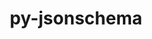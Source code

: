 ---
title: "py-jsonschema"
layout: cache
categories: [package, develop]
meta: {"compilers": ["none"], "num_specs": 151, "num_specs_by_stack": {"data-vis-sdk": 12, "e4s": 64, "e4s-neoverse-v2": 38, "e4s-oneapi": 10, "hep": 7, "radiuss": 20, "root": 151}, "oss": ["ubuntu18.04", "ubuntu20.04", "ubuntu22.04"], "platforms": ["linux"], "stacks": ["data-vis-sdk", "e4s", "e4s-neoverse-v2", "e4s-oneapi", "hep", "radiuss", "root"], "targets": ["neoverse_v2", "x86_64_v3"], "versions": ["2.6.0", "4.17.3", "4.22.0"]}
spec_details: [{"compiler": "none", "hash": "26egcddkeiestnpyldgi4vtmxbosdgqh", "os": "ubuntu22.04", "platform": "linux", "size": "-", "stacks": ["e4s-neoverse-v2", "root"], "target": "neoverse_v2", "variants": ["build_system=python_pip"], "versions": ["2.6.0"]}, {"compiler": "none", "hash": "27nogq36sdxxku7opabrf4bxn4tkho4q", "os": "ubuntu22.04", "platform": "linux", "size": "-", "stacks": ["e4s-neoverse-v2", "root"], "target": "neoverse_v2", "variants": ["build_system=python_pip", "+format-nongpl"], "versions": ["4.22.0"]}, {"compiler": "none", "hash": "2kpo7pup6lvnpxuma4kvxk7ocrg7ovg7", "os": "ubuntu22.04", "platform": "linux", "size": "-", "stacks": ["e4s-neoverse-v2", "root"], "target": "neoverse_v2", "variants": ["build_system=python_pip", "~format-nongpl"], "versions": ["4.22.0"]}, {"compiler": "none", "hash": "2phgrua46e6ukr4opqmgzrfsptrd4blx", "os": "ubuntu22.04", "platform": "linux", "size": "-", "stacks": ["e4s", "root"], "target": "x86_64_v3", "variants": ["build_system=python_pip", "~format-nongpl"], "versions": ["4.22.0"]}, {"compiler": "none", "hash": "3g5ltm644beugr55hrnooozjqzzek6vo", "os": "ubuntu22.04", "platform": "linux", "size": "-", "stacks": ["e4s-neoverse-v2", "root"], "target": "neoverse_v2", "variants": ["build_system=python_pip"], "versions": ["2.6.0"]}, {"compiler": "none", "hash": "3tx27yn65qpal272nhwuhbkfugqvhie6", "os": "ubuntu22.04", "platform": "linux", "size": "-", "stacks": ["e4s", "root"], "target": "x86_64_v3", "variants": ["build_system=python_pip", "~format-nongpl"], "versions": ["4.22.0"]}, {"compiler": "none", "hash": "3w4pl2n6fzyvy4cmvlbiduvsdalckbq2", "os": "ubuntu18.04", "platform": "linux", "size": "-", "stacks": ["radiuss", "root"], "target": "x86_64_v3", "variants": ["build_system=python_pip", "~format-nongpl"], "versions": ["4.22.0"]}, {"compiler": "none", "hash": "3y2owstg2ztrbfpslgokwhqxi5qjzft4", "os": "ubuntu22.04", "platform": "linux", "size": "-", "stacks": ["e4s-neoverse-v2", "root"], "target": "neoverse_v2", "variants": ["build_system=python_pip", "~format-nongpl"], "versions": ["4.22.0"]}, {"compiler": "none", "hash": "4abiwba7vwadridg5dheknbldfy2p55v", "os": "ubuntu18.04", "platform": "linux", "size": "-", "stacks": ["radiuss", "root"], "target": "x86_64_v3", "variants": ["build_system=python_pip", "~format-nongpl"], "versions": ["4.22.0"]}, {"compiler": "none", "hash": "4ahrfk7htalp4ncwd5epw3uu2kt2u52p", "os": "ubuntu22.04", "platform": "linux", "size": "-", "stacks": ["e4s", "root"], "target": "x86_64_v3", "variants": ["build_system=python_pip", "+format-nongpl"], "versions": ["4.22.0"]}, {"compiler": "none", "hash": "4toadyl7mvph7jbpv7pq3oxz2h6v5y5u", "os": "ubuntu22.04", "platform": "linux", "size": "-", "stacks": ["e4s", "root"], "target": "x86_64_v3", "variants": ["build_system=python_pip", "~format-nongpl"], "versions": ["4.22.0"]}, {"compiler": "none", "hash": "57bqzbrdnbdvu5rux5fl2td3adgv5wvj", "os": "ubuntu22.04", "platform": "linux", "size": "-", "stacks": ["e4s-neoverse-v2", "root"], "target": "neoverse_v2", "variants": ["build_system=python_pip"], "versions": ["2.6.0"]}, {"compiler": "none", "hash": "5lxkg5uwc43qi3prh45o76tvn2mf36eh", "os": "ubuntu22.04", "platform": "linux", "size": "-", "stacks": ["e4s-neoverse-v2", "root"], "target": "neoverse_v2", "variants": ["build_system=python_pip", "+format-nongpl"], "versions": ["4.22.0"]}, {"compiler": "none", "hash": "5oron6vlmmn55mt6cpbbyinw7pnchzbt", "os": "ubuntu18.04", "platform": "linux", "size": "-", "stacks": ["radiuss", "root"], "target": "x86_64_v3", "variants": ["build_system=python_pip", "~format-nongpl"], "versions": ["4.22.0"]}, {"compiler": "none", "hash": "5qj7qe4umoh7erzut4c5duhpewqiso35", "os": "ubuntu22.04", "platform": "linux", "size": "-", "stacks": ["e4s-neoverse-v2", "root"], "target": "neoverse_v2", "variants": ["build_system=python_pip", "+format-nongpl"], "versions": ["4.22.0"]}, {"compiler": "none", "hash": "5zfg23lzddnydmuz36akpaynz6yrjic2", "os": "ubuntu22.04", "platform": "linux", "size": "-", "stacks": ["e4s", "root"], "target": "x86_64_v3", "variants": ["build_system=python_pip", "~format-nongpl"], "versions": ["4.22.0"]}, {"compiler": "none", "hash": "5zyykpcrpyls54o4e3b32sasi357e44e", "os": "ubuntu22.04", "platform": "linux", "size": "-", "stacks": ["e4s-neoverse-v2", "root"], "target": "neoverse_v2", "variants": ["build_system=python_pip", "+format-nongpl"], "versions": ["4.22.0"]}, {"compiler": "none", "hash": "6366qkf633rz4zoyexmdylnpck36kdxh", "os": "ubuntu22.04", "platform": "linux", "size": "-", "stacks": ["e4s", "root"], "target": "x86_64_v3", "variants": ["build_system=python_pip"], "versions": ["2.6.0"]}, {"compiler": "none", "hash": "65zlw7x3ap2mh6hyuv7nhsw66fnvvqmg", "os": "ubuntu22.04", "platform": "linux", "size": "-", "stacks": ["e4s-neoverse-v2", "root"], "target": "neoverse_v2", "variants": ["build_system=python_pip"], "versions": ["2.6.0"]}, {"compiler": "none", "hash": "6cw7jreybn2ri7gytldjj5uncpi5hbue", "os": "ubuntu18.04", "platform": "linux", "size": "-", "stacks": ["radiuss", "root"], "target": "x86_64_v3", "variants": ["build_system=python_pip", "~format-nongpl"], "versions": ["4.22.0"]}, {"compiler": "none", "hash": "6ty42vthtmh6w25lu5cmc4twasotyu2i", "os": "ubuntu22.04", "platform": "linux", "size": "-", "stacks": ["e4s-neoverse-v2", "root"], "target": "neoverse_v2", "variants": ["build_system=python_pip", "~format-nongpl"], "versions": ["4.22.0"]}, {"compiler": "none", "hash": "6vwi2r4e3rbugepzjxjplpp34sgousc4", "os": "ubuntu22.04", "platform": "linux", "size": "-", "stacks": ["e4s-oneapi", "root"], "target": "x86_64_v3", "variants": ["build_system=python_pip"], "versions": ["2.6.0"]}, {"compiler": "none", "hash": "7jkizw4uwhcqkcvwpd4dnrgeg54zety3", "os": "ubuntu22.04", "platform": "linux", "size": "-", "stacks": ["e4s", "root"], "target": "x86_64_v3", "variants": ["build_system=python_pip", "~format-nongpl"], "versions": ["4.22.0"]}, {"compiler": "none", "hash": "7m3zruaocukz5u4nlzs5irdtgebeomc7", "os": "ubuntu22.04", "platform": "linux", "size": "-", "stacks": ["e4s-oneapi", "root"], "target": "x86_64_v3", "variants": ["build_system=python_pip"], "versions": ["2.6.0"]}, {"compiler": "none", "hash": "7npc5sxjueo5y5ddqxtk7m2wnqnf4pg7", "os": "ubuntu20.04", "platform": "linux", "size": "-", "stacks": ["data-vis-sdk", "root"], "target": "x86_64_v3", "variants": ["build_system=python_pip", "+format-nongpl"], "versions": ["4.22.0"]}, {"compiler": "none", "hash": "7punldhc2gnloid7yaqc2xi47daanfv4", "os": "ubuntu22.04", "platform": "linux", "size": "-", "stacks": ["e4s-oneapi", "root"], "target": "x86_64_v3", "variants": ["build_system=python_pip"], "versions": ["2.6.0"]}, {"compiler": "none", "hash": "7q7ifnvekvo65tolbezwr6dyvd6tqwyo", "os": "ubuntu18.04", "platform": "linux", "size": "-", "stacks": ["radiuss", "root"], "target": "x86_64_v3", "variants": ["build_system=python_pip", "~format-nongpl"], "versions": ["4.22.0"]}, {"compiler": "none", "hash": "7yjq4ic55xqn2fsu7ooebanpkgzgiss2", "os": "ubuntu22.04", "platform": "linux", "size": "-", "stacks": ["e4s", "root"], "target": "x86_64_v3", "variants": ["build_system=python_pip", "+format-nongpl"], "versions": ["4.22.0"]}, {"compiler": "none", "hash": "7z6ppeqqtav2lcyoxotowvuqvow56ffj", "os": "ubuntu22.04", "platform": "linux", "size": "-", "stacks": ["e4s-neoverse-v2", "root"], "target": "neoverse_v2", "variants": ["build_system=python_pip", "+format-nongpl"], "versions": ["4.22.0"]}, {"compiler": "none", "hash": "a4ugytssifi2dleb37so5krva7p3ahb6", "os": "ubuntu20.04", "platform": "linux", "size": "-", "stacks": ["data-vis-sdk", "root"], "target": "x86_64_v3", "variants": ["build_system=python_pip", "+format-nongpl"], "versions": ["4.22.0"]}, {"compiler": "none", "hash": "am2wpr3iu4a4rz6jo6j2csysqdxcbte3", "os": "ubuntu22.04", "platform": "linux", "size": "-", "stacks": ["e4s-oneapi", "root"], "target": "x86_64_v3", "variants": ["build_system=python_pip"], "versions": ["2.6.0"]}, {"compiler": "none", "hash": "amr3a3z6r2gdb54o76rgyicp7svibc2p", "os": "ubuntu22.04", "platform": "linux", "size": "-", "stacks": ["e4s", "root"], "target": "x86_64_v3", "variants": ["build_system=python_pip", "~format-nongpl"], "versions": ["4.22.0"]}, {"compiler": "none", "hash": "amsqygeuu3jjdmeehmc4hxkz4dja5iao", "os": "ubuntu22.04", "platform": "linux", "size": "-", "stacks": ["e4s", "root"], "target": "x86_64_v3", "variants": ["build_system=python_pip", "~format-nongpl"], "versions": ["4.22.0"]}, {"compiler": "none", "hash": "aq3lcobhubsq6qwvvay3wdjluhkb2yn5", "os": "ubuntu22.04", "platform": "linux", "size": "-", "stacks": ["e4s", "root"], "target": "x86_64_v3", "variants": ["build_system=python_pip", "~format-nongpl"], "versions": ["4.22.0"]}, {"compiler": "none", "hash": "aqvhbg7nvp7nnqcjg6jsekroa5ne4q5f", "os": "ubuntu22.04", "platform": "linux", "size": "-", "stacks": ["e4s", "root"], "target": "x86_64_v3", "variants": ["build_system=python_pip"], "versions": ["2.6.0"]}, {"compiler": "none", "hash": "axrbpypqtb7tx2rxfcmzurhqtaw52hno", "os": "ubuntu22.04", "platform": "linux", "size": "-", "stacks": ["hep", "root"], "target": "x86_64_v3", "variants": ["build_system=python_pip", "~format-nongpl"], "versions": ["4.17.3"]}, {"compiler": "none", "hash": "ay62gvkq5vod3wqwwfl56i7nhtqfizvv", "os": "ubuntu22.04", "platform": "linux", "size": "-", "stacks": ["hep", "root"], "target": "x86_64_v3", "variants": ["build_system=python_pip", "~format-nongpl"], "versions": ["4.17.3"]}, {"compiler": "none", "hash": "b4q6zy44ykq3rkxms6yinbr6no5cz6ww", "os": "ubuntu22.04", "platform": "linux", "size": "-", "stacks": ["e4s-oneapi", "root"], "target": "x86_64_v3", "variants": ["build_system=python_pip"], "versions": ["2.6.0"]}, {"compiler": "none", "hash": "b5zu4haylvux5i5trnizww5rrcb5gjpi", "os": "ubuntu22.04", "platform": "linux", "size": "-", "stacks": ["e4s-neoverse-v2", "root"], "target": "neoverse_v2", "variants": ["build_system=python_pip", "+format-nongpl"], "versions": ["4.22.0"]}, {"compiler": "none", "hash": "b72cbfrlbjq4xcdnubyhphnol7ma2pq7", "os": "ubuntu22.04", "platform": "linux", "size": "-", "stacks": ["e4s", "root"], "target": "x86_64_v3", "variants": ["build_system=python_pip", "~format-nongpl"], "versions": ["4.22.0"]}, {"compiler": "none", "hash": "bc6yaloeoahinues3iebjgrxzibxxxx2", "os": "ubuntu20.04", "platform": "linux", "size": "-", "stacks": ["data-vis-sdk", "root"], "target": "x86_64_v3", "variants": ["build_system=python_pip", "+format-nongpl"], "versions": ["4.22.0"]}, {"compiler": "none", "hash": "bo3wym3uszbiynp2mx5f57q4xkzi2fm6", "os": "ubuntu22.04", "platform": "linux", "size": "-", "stacks": ["e4s", "root"], "target": "x86_64_v3", "variants": ["build_system=python_pip", "+format-nongpl"], "versions": ["4.22.0"]}, {"compiler": "none", "hash": "bxy4rebbgmoqidwdajyh2cy3czvufcli", "os": "ubuntu22.04", "platform": "linux", "size": "-", "stacks": ["e4s-neoverse-v2", "root"], "target": "neoverse_v2", "variants": ["build_system=python_pip"], "versions": ["2.6.0"]}, {"compiler": "none", "hash": "c2vxjcvxds6sc4nehpavcicufriwpfvf", "os": "ubuntu22.04", "platform": "linux", "size": "-", "stacks": ["e4s", "root"], "target": "x86_64_v3", "variants": ["build_system=python_pip"], "versions": ["2.6.0"]}, {"compiler": "none", "hash": "cbwulzduz4ayhfd7ql4mat4pg62h7lce", "os": "ubuntu22.04", "platform": "linux", "size": "-", "stacks": ["e4s", "root"], "target": "x86_64_v3", "variants": ["build_system=python_pip", "+format-nongpl"], "versions": ["4.22.0"]}, {"compiler": "none", "hash": "com4m3dmdz6v7ghmzpm5tmoeonqrs3k6", "os": "ubuntu22.04", "platform": "linux", "size": "-", "stacks": ["e4s-neoverse-v2", "root"], "target": "neoverse_v2", "variants": ["build_system=python_pip", "+format-nongpl"], "versions": ["4.22.0"]}, {"compiler": "none", "hash": "cqoqyvwapmtpwxre7bec4dbsakt4hjm2", "os": "ubuntu22.04", "platform": "linux", "size": "-", "stacks": ["e4s", "root"], "target": "x86_64_v3", "variants": ["build_system=python_pip", "~format-nongpl"], "versions": ["4.22.0"]}, {"compiler": "none", "hash": "cydz3jrlgyj22ggaehwitcpqlaxpr4sv", "os": "ubuntu22.04", "platform": "linux", "size": "-", "stacks": ["e4s", "root"], "target": "x86_64_v3", "variants": ["build_system=python_pip", "~format-nongpl"], "versions": ["4.22.0"]}, {"compiler": "none", "hash": "davryjo2btnegkydviy4zjf4yygh4ez5", "os": "ubuntu18.04", "platform": "linux", "size": "-", "stacks": ["radiuss", "root"], "target": "x86_64_v3", "variants": ["build_system=python_pip", "~format-nongpl"], "versions": ["4.22.0"]}, {"compiler": "none", "hash": "dhdoew7a4jg2hmdy5n5sjwiorxt6mewk", "os": "ubuntu22.04", "platform": "linux", "size": "-", "stacks": ["e4s", "root"], "target": "x86_64_v3", "variants": ["build_system=python_pip", "~format-nongpl"], "versions": ["4.22.0"]}, {"compiler": "none", "hash": "e4lmavpxz66shbgxgh2yyogk4dbgtqf6", "os": "ubuntu22.04", "platform": "linux", "size": "-", "stacks": ["e4s-neoverse-v2", "root"], "target": "neoverse_v2", "variants": ["build_system=python_pip"], "versions": ["2.6.0"]}, {"compiler": "none", "hash": "e5yhlayq4w5t4u2iwrfld7arz7d4ivt6", "os": "ubuntu20.04", "platform": "linux", "size": "-", "stacks": ["data-vis-sdk", "root"], "target": "x86_64_v3", "variants": ["build_system=python_pip", "+format-nongpl"], "versions": ["4.22.0"]}, {"compiler": "none", "hash": "eitikgcike7sa3of5bs7crhkjd5stot7", "os": "ubuntu22.04", "platform": "linux", "size": "-", "stacks": ["e4s", "root"], "target": "x86_64_v3", "variants": ["build_system=python_pip", "~format-nongpl"], "versions": ["4.22.0"]}, {"compiler": "none", "hash": "ennf3gggpm65emz4i6wjnix7fsox4wbp", "os": "ubuntu20.04", "platform": "linux", "size": "-", "stacks": ["data-vis-sdk", "root"], "target": "x86_64_v3", "variants": ["build_system=python_pip", "+format-nongpl"], "versions": ["4.22.0"]}, {"compiler": "none", "hash": "esf7it6j3pep322vyazp5x6y2o6pvoka", "os": "ubuntu22.04", "platform": "linux", "size": "-", "stacks": ["hep", "root"], "target": "x86_64_v3", "variants": ["build_system=python_pip", "~format-nongpl"], "versions": ["4.17.3"]}, {"compiler": "none", "hash": "etrn3nlq5yvy4xvkeq3j62iqea2vo4dw", "os": "ubuntu22.04", "platform": "linux", "size": "-", "stacks": ["e4s", "root"], "target": "x86_64_v3", "variants": ["build_system=python_pip", "+format-nongpl"], "versions": ["4.22.0"]}, {"compiler": "none", "hash": "f5imhcvowyhe3ivjv3uapn75yfxd6ybb", "os": "ubuntu18.04", "platform": "linux", "size": "-", "stacks": ["radiuss", "root"], "target": "x86_64_v3", "variants": ["build_system=python_pip", "~format-nongpl"], "versions": ["4.22.0"]}, {"compiler": "none", "hash": "ficavmjuxwumovtn6hxwrt6miwwm4shq", "os": "ubuntu22.04", "platform": "linux", "size": "-", "stacks": ["e4s-neoverse-v2", "root"], "target": "neoverse_v2", "variants": ["build_system=python_pip", "+format-nongpl"], "versions": ["4.22.0"]}, {"compiler": "none", "hash": "finwoetvtps3fkmxt6n2sqfdrqvzl5lw", "os": "ubuntu22.04", "platform": "linux", "size": "-", "stacks": ["e4s", "root"], "target": "x86_64_v3", "variants": ["build_system=python_pip", "+format-nongpl"], "versions": ["4.22.0"]}, {"compiler": "none", "hash": "fyfhc7bogdn67c2afgfqlsffxwluajsj", "os": "ubuntu22.04", "platform": "linux", "size": "-", "stacks": ["e4s-neoverse-v2", "root"], "target": "neoverse_v2", "variants": ["build_system=python_pip", "+format-nongpl"], "versions": ["4.22.0"]}, {"compiler": "none", "hash": "gaeruvf2cb3vxeghpjlbubaob3ss56t6", "os": "ubuntu22.04", "platform": "linux", "size": "-", "stacks": ["e4s", "root"], "target": "x86_64_v3", "variants": ["build_system=python_pip", "~format-nongpl"], "versions": ["4.22.0"]}, {"compiler": "none", "hash": "gflw4glb43og2krrc2c4tmuwnebor23l", "os": "ubuntu22.04", "platform": "linux", "size": "-", "stacks": ["e4s-oneapi", "root"], "target": "x86_64_v3", "variants": ["build_system=python_pip"], "versions": ["2.6.0"]}, {"compiler": "none", "hash": "gk43sktyklmrj3sncycaxjp6zhd2tcw6", "os": "ubuntu22.04", "platform": "linux", "size": "-", "stacks": ["e4s-neoverse-v2", "root"], "target": "neoverse_v2", "variants": ["build_system=python_pip", "~format-nongpl"], "versions": ["4.22.0"]}, {"compiler": "none", "hash": "gno46sxy7x2awpu2lxfflwchb5aec647", "os": "ubuntu18.04", "platform": "linux", "size": "-", "stacks": ["radiuss", "root"], "target": "x86_64_v3", "variants": ["build_system=python_pip", "~format-nongpl"], "versions": ["4.22.0"]}, {"compiler": "none", "hash": "gp6opm4ngzxohyvhcgbghve6n6zth362", "os": "ubuntu22.04", "platform": "linux", "size": "-", "stacks": ["e4s", "root"], "target": "x86_64_v3", "variants": ["build_system=python_pip", "+format-nongpl"], "versions": ["4.22.0"]}, {"compiler": "none", "hash": "gqalq7oi3rblfz2wubpg5tjysy4coiuk", "os": "ubuntu18.04", "platform": "linux", "size": "-", "stacks": ["radiuss", "root"], "target": "x86_64_v3", "variants": ["build_system=python_pip", "~format-nongpl"], "versions": ["4.22.0"]}, {"compiler": "none", "hash": "grabbvjnyccnaakeguyjey55a45yebvi", "os": "ubuntu22.04", "platform": "linux", "size": "-", "stacks": ["hep", "root"], "target": "x86_64_v3", "variants": ["build_system=python_pip", "~format-nongpl"], "versions": ["4.17.3"]}, {"compiler": "none", "hash": "h5wxvf4cmnj5ivjnifzrqoevhzz7jj4g", "os": "ubuntu22.04", "platform": "linux", "size": "-", "stacks": ["e4s-neoverse-v2", "root"], "target": "neoverse_v2", "variants": ["build_system=python_pip", "+format-nongpl"], "versions": ["4.22.0"]}, {"compiler": "none", "hash": "hbuw6da7rlxq4waztobggdkzxbguzdcz", "os": "ubuntu18.04", "platform": "linux", "size": "-", "stacks": ["radiuss", "root"], "target": "x86_64_v3", "variants": ["build_system=python_pip", "~format-nongpl"], "versions": ["4.22.0"]}, {"compiler": "none", "hash": "huwu55ucyyqaiphfa6ywbgr66utzofny", "os": "ubuntu22.04", "platform": "linux", "size": "-", "stacks": ["e4s-neoverse-v2", "root"], "target": "neoverse_v2", "variants": ["build_system=python_pip", "+format-nongpl"], "versions": ["4.22.0"]}, {"compiler": "none", "hash": "i3kvayfbmjv62klu2gotptujwqkm5me6", "os": "ubuntu22.04", "platform": "linux", "size": "-", "stacks": ["e4s-neoverse-v2", "root"], "target": "neoverse_v2", "variants": ["build_system=python_pip"], "versions": ["2.6.0"]}, {"compiler": "none", "hash": "i3wh5o7bzadtioa7qk7pvqv2qu2gc4n6", "os": "ubuntu22.04", "platform": "linux", "size": "-", "stacks": ["e4s", "root"], "target": "x86_64_v3", "variants": ["build_system=python_pip", "~format-nongpl"], "versions": ["4.22.0"]}, {"compiler": "none", "hash": "iccfj6sq4p3ycpkspxfevb466hp2wejd", "os": "ubuntu22.04", "platform": "linux", "size": "-", "stacks": ["e4s-neoverse-v2", "root"], "target": "neoverse_v2", "variants": ["build_system=python_pip", "~format-nongpl"], "versions": ["4.22.0"]}, {"compiler": "none", "hash": "ja73j3qunrtxrrku4ajyi7ujzeo4wrya", "os": "ubuntu22.04", "platform": "linux", "size": "-", "stacks": ["e4s", "root"], "target": "x86_64_v3", "variants": ["build_system=python_pip", "+format-nongpl"], "versions": ["4.22.0"]}, {"compiler": "none", "hash": "jei6y5ytaajc25ts7fanbnyqpdjpldul", "os": "ubuntu22.04", "platform": "linux", "size": "-", "stacks": ["e4s", "root"], "target": "x86_64_v3", "variants": ["build_system=python_pip", "+format-nongpl"], "versions": ["4.22.0"]}, {"compiler": "none", "hash": "jhfpfjpvb4qegjmnbeceauc5nbhgcix3", "os": "ubuntu22.04", "platform": "linux", "size": "-", "stacks": ["e4s-neoverse-v2", "root"], "target": "neoverse_v2", "variants": ["build_system=python_pip", "~format-nongpl"], "versions": ["4.22.0"]}, {"compiler": "none", "hash": "jspjhbw7tfjvdramuawfvuuoh5jsecrq", "os": "ubuntu22.04", "platform": "linux", "size": "-", "stacks": ["e4s-neoverse-v2", "root"], "target": "neoverse_v2", "variants": ["build_system=python_pip", "+format-nongpl"], "versions": ["4.22.0"]}, {"compiler": "none", "hash": "jw7b46rul2ssf3voqd7iimseed7d4wrq", "os": "ubuntu22.04", "platform": "linux", "size": "-", "stacks": ["e4s-neoverse-v2", "root"], "target": "neoverse_v2", "variants": ["build_system=python_pip", "+format-nongpl"], "versions": ["4.22.0"]}, {"compiler": "none", "hash": "kabfaebp3gvrkyqulzvvvu6svmyd6fjj", "os": "ubuntu22.04", "platform": "linux", "size": "-", "stacks": ["hep", "root"], "target": "x86_64_v3", "variants": ["build_system=python_pip", "~format-nongpl"], "versions": ["4.17.3"]}, {"compiler": "none", "hash": "kqyeeeezkzt76s7bvuk3erdlmx2c2x2k", "os": "ubuntu22.04", "platform": "linux", "size": "-", "stacks": ["e4s", "root"], "target": "x86_64_v3", "variants": ["build_system=python_pip"], "versions": ["2.6.0"]}, {"compiler": "none", "hash": "l6grohwprsszgboo6cwsry47a67nn6za", "os": "ubuntu22.04", "platform": "linux", "size": "-", "stacks": ["e4s-neoverse-v2", "root"], "target": "neoverse_v2", "variants": ["build_system=python_pip", "+format-nongpl"], "versions": ["4.22.0"]}, {"compiler": "none", "hash": "lbbgiq2jghwka6mdz27yz3qhk4wuf3rz", "os": "ubuntu22.04", "platform": "linux", "size": "-", "stacks": ["e4s", "root"], "target": "x86_64_v3", "variants": ["build_system=python_pip", "~format-nongpl"], "versions": ["4.22.0"]}, {"compiler": "none", "hash": "ld4vtunwrod46nahnhe7vxogmrxahzwf", "os": "ubuntu22.04", "platform": "linux", "size": "-", "stacks": ["e4s", "root"], "target": "x86_64_v3", "variants": ["build_system=python_pip", "+format-nongpl"], "versions": ["4.22.0"]}, {"compiler": "none", "hash": "lpeoy33jyamytypqpwxzjtdkwv24wvh2", "os": "ubuntu20.04", "platform": "linux", "size": "-", "stacks": ["data-vis-sdk", "root"], "target": "x86_64_v3", "variants": ["build_system=python_pip", "+format-nongpl"], "versions": ["4.22.0"]}, {"compiler": "none", "hash": "lqk7wdfdoxw5j4wjqyqsaqylbnoc4i2a", "os": "ubuntu22.04", "platform": "linux", "size": "-", "stacks": ["e4s", "root"], "target": "x86_64_v3", "variants": ["build_system=python_pip", "~format-nongpl"], "versions": ["4.22.0"]}, {"compiler": "none", "hash": "lwlksora2dtm4o26tj7tkxkwqiiahydl", "os": "ubuntu22.04", "platform": "linux", "size": "-", "stacks": ["e4s-neoverse-v2", "root"], "target": "neoverse_v2", "variants": ["build_system=python_pip", "~format-nongpl"], "versions": ["4.22.0"]}, {"compiler": "none", "hash": "lyibv2in7d764n7sx5y5mky5ardkj7ik", "os": "ubuntu22.04", "platform": "linux", "size": "-", "stacks": ["e4s", "root"], "target": "x86_64_v3", "variants": ["build_system=python_pip"], "versions": ["2.6.0"]}, {"compiler": "none", "hash": "lyxu2pvbsubowoesz5hrervbsoxzygrq", "os": "ubuntu22.04", "platform": "linux", "size": "-", "stacks": ["e4s", "root"], "target": "x86_64_v3", "variants": ["build_system=python_pip", "~format-nongpl"], "versions": ["4.22.0"]}, {"compiler": "none", "hash": "m263wcakwp3e5smwrk7z6keq26ufj3x2", "os": "ubuntu22.04", "platform": "linux", "size": "-", "stacks": ["e4s-neoverse-v2", "root"], "target": "neoverse_v2", "variants": ["build_system=python_pip", "+format-nongpl"], "versions": ["4.22.0"]}, {"compiler": "none", "hash": "m2rovuyrw4jglk7og736vjznunllwqap", "os": "ubuntu22.04", "platform": "linux", "size": "-", "stacks": ["e4s", "root"], "target": "x86_64_v3", "variants": ["build_system=python_pip", "~format-nongpl"], "versions": ["4.22.0"]}, {"compiler": "none", "hash": "m6fdjjloqi6ju4bfr4to2dooiuujlbss", "os": "ubuntu22.04", "platform": "linux", "size": "-", "stacks": ["e4s-neoverse-v2", "root"], "target": "neoverse_v2", "variants": ["build_system=python_pip", "+format-nongpl"], "versions": ["4.22.0"]}, {"compiler": "none", "hash": "mmo33hbuwrmnsyha45fy6jgwirm2taw4", "os": "ubuntu18.04", "platform": "linux", "size": "-", "stacks": ["radiuss", "root"], "target": "x86_64_v3", "variants": ["build_system=python_pip", "~format-nongpl"], "versions": ["4.22.0"]}, {"compiler": "none", "hash": "mrqyx4fzbp3lq7wkomyrx6wohopafybb", "os": "ubuntu22.04", "platform": "linux", "size": "-", "stacks": ["e4s-neoverse-v2", "root"], "target": "neoverse_v2", "variants": ["build_system=python_pip", "+format-nongpl"], "versions": ["4.22.0"]}, {"compiler": "none", "hash": "ms4gz2mf5zvnlwtqujedcux562hjku4z", "os": "ubuntu20.04", "platform": "linux", "size": "-", "stacks": ["data-vis-sdk", "root"], "target": "x86_64_v3", "variants": ["build_system=python_pip", "+format-nongpl"], "versions": ["4.22.0"]}, {"compiler": "none", "hash": "mvsqmv4gri5pofwt27asib4e5u2jqacw", "os": "ubuntu22.04", "platform": "linux", "size": "-", "stacks": ["e4s", "root"], "target": "x86_64_v3", "variants": ["build_system=python_pip", "~format-nongpl"], "versions": ["4.22.0"]}, {"compiler": "none", "hash": "n6wtpg7vxstgj46eycuhkzn7jr6fpbkh", "os": "ubuntu22.04", "platform": "linux", "size": "-", "stacks": ["e4s", "root"], "target": "x86_64_v3", "variants": ["build_system=python_pip"], "versions": ["2.6.0"]}, {"compiler": "none", "hash": "ni25cbiqtqi5vw52wlmouf2w2na6xl6q", "os": "ubuntu22.04", "platform": "linux", "size": "-", "stacks": ["e4s", "root"], "target": "x86_64_v3", "variants": ["build_system=python_pip", "+format-nongpl"], "versions": ["4.22.0"]}, {"compiler": "none", "hash": "nopha5gnub47uxmqprhk53syyacrxe6w", "os": "ubuntu22.04", "platform": "linux", "size": "-", "stacks": ["e4s", "root"], "target": "x86_64_v3", "variants": ["build_system=python_pip", "~format-nongpl"], "versions": ["4.22.0"]}, {"compiler": "none", "hash": "nqwiuikvfknfmatywg2he7imznzqrhgf", "os": "ubuntu18.04", "platform": "linux", "size": "-", "stacks": ["radiuss", "root"], "target": "x86_64_v3", "variants": ["build_system=python_pip", "~format-nongpl"], "versions": ["4.22.0"]}, {"compiler": "none", "hash": "o3jq3hmo26ofevc5xa5qzvtfzf72uomn", "os": "ubuntu18.04", "platform": "linux", "size": "-", "stacks": ["radiuss", "root"], "target": "x86_64_v3", "variants": ["build_system=python_pip", "~format-nongpl"], "versions": ["4.22.0"]}, {"compiler": "none", "hash": "o4vhabc7qw5whkosdp4c7eodo4lrrs53", "os": "ubuntu22.04", "platform": "linux", "size": "-", "stacks": ["e4s", "root"], "target": "x86_64_v3", "variants": ["build_system=python_pip", "~format-nongpl"], "versions": ["4.22.0"]}, {"compiler": "none", "hash": "oj4tgq5w67anfvbhuuu2ddfeayotab6s", "os": "ubuntu22.04", "platform": "linux", "size": "-", "stacks": ["e4s-neoverse-v2", "root"], "target": "neoverse_v2", "variants": ["build_system=python_pip", "~format-nongpl"], "versions": ["4.22.0"]}, {"compiler": "none", "hash": "ozmsm2dmie557fvtytnlqnwepmdb3h46", "os": "ubuntu22.04", "platform": "linux", "size": "-", "stacks": ["e4s", "root"], "target": "x86_64_v3", "variants": ["build_system=python_pip", "~format-nongpl"], "versions": ["4.22.0"]}, {"compiler": "none", "hash": "p7aghlrjm7ycrx5fwvlhgnp2ddujyz4k", "os": "ubuntu22.04", "platform": "linux", "size": "-", "stacks": ["e4s-neoverse-v2", "root"], "target": "neoverse_v2", "variants": ["build_system=python_pip", "+format-nongpl"], "versions": ["4.22.0"]}, {"compiler": "none", "hash": "pb6okaadska6jawt4ncdnpqzhnbeu77p", "os": "ubuntu22.04", "platform": "linux", "size": "-", "stacks": ["e4s", "root"], "target": "x86_64_v3", "variants": ["build_system=python_pip", "~format-nongpl"], "versions": ["4.22.0"]}, {"compiler": "none", "hash": "pcznic52grnxbo4a2fonqwrh4xjapqhl", "os": "ubuntu20.04", "platform": "linux", "size": "-", "stacks": ["data-vis-sdk", "root"], "target": "x86_64_v3", "variants": ["build_system=python_pip", "+format-nongpl"], "versions": ["4.22.0"]}, {"compiler": "none", "hash": "pdoedrv2lxg6gkgilsorctoyk6fczniw", "os": "ubuntu22.04", "platform": "linux", "size": "-", "stacks": ["e4s", "root"], "target": "x86_64_v3", "variants": ["build_system=python_pip", "+format-nongpl"], "versions": ["4.22.0"]}, {"compiler": "none", "hash": "pdzzmn5gnjjcg4p6tu2s5vzs76i74msl", "os": "ubuntu20.04", "platform": "linux", "size": "-", "stacks": ["data-vis-sdk", "root"], "target": "x86_64_v3", "variants": ["build_system=python_pip", "+format-nongpl"], "versions": ["4.22.0"]}, {"compiler": "none", "hash": "prhvsdbfhxa5pzkbwoovs35wim57wpsn", "os": "ubuntu22.04", "platform": "linux", "size": "-", "stacks": ["e4s", "root"], "target": "x86_64_v3", "variants": ["build_system=python_pip", "~format-nongpl"], "versions": ["4.22.0"]}, {"compiler": "none", "hash": "pvfvnz2ba574r7gy7am4qlm2sg5lray5", "os": "ubuntu22.04", "platform": "linux", "size": "-", "stacks": ["e4s", "root"], "target": "x86_64_v3", "variants": ["build_system=python_pip", "~format-nongpl"], "versions": ["4.22.0"]}, {"compiler": "none", "hash": "q73nuyjunkkt7sihgtibioyegbnbc3mk", "os": "ubuntu22.04", "platform": "linux", "size": "-", "stacks": ["e4s", "root"], "target": "x86_64_v3", "variants": ["build_system=python_pip", "~format-nongpl"], "versions": ["4.22.0"]}, {"compiler": "none", "hash": "qmzi7b3is6zjuvwdjmbac5f6t3mehlcz", "os": "ubuntu22.04", "platform": "linux", "size": "-", "stacks": ["e4s", "root"], "target": "x86_64_v3", "variants": ["build_system=python_pip"], "versions": ["2.6.0"]}, {"compiler": "none", "hash": "qoqa54w3ce66thv7blniixk2yzns5puf", "os": "ubuntu22.04", "platform": "linux", "size": "-", "stacks": ["e4s", "root"], "target": "x86_64_v3", "variants": ["build_system=python_pip", "+format-nongpl"], "versions": ["4.22.0"]}, {"compiler": "none", "hash": "qwuq5mkviop3xvegogaml2ychrawt4e6", "os": "ubuntu22.04", "platform": "linux", "size": "-", "stacks": ["e4s-neoverse-v2", "root"], "target": "neoverse_v2", "variants": ["build_system=python_pip", "~format-nongpl"], "versions": ["4.22.0"]}, {"compiler": "none", "hash": "qyva6gbraxzhu3fpuhtywn3dppg33hd6", "os": "ubuntu22.04", "platform": "linux", "size": "-", "stacks": ["e4s-oneapi", "root"], "target": "x86_64_v3", "variants": ["build_system=python_pip"], "versions": ["2.6.0"]}, {"compiler": "none", "hash": "r6jgh7sqh22vn7lahhkas52w4qrxy6se", "os": "ubuntu22.04", "platform": "linux", "size": "-", "stacks": ["e4s", "root"], "target": "x86_64_v3", "variants": ["build_system=python_pip", "~format-nongpl"], "versions": ["4.22.0"]}, {"compiler": "none", "hash": "rggl5ni6l7kpw47nduu34qp2r4zzwxl3", "os": "ubuntu22.04", "platform": "linux", "size": "-", "stacks": ["e4s-oneapi", "root"], "target": "x86_64_v3", "variants": ["build_system=python_pip"], "versions": ["2.6.0"]}, {"compiler": "none", "hash": "rh477sftzbcy5ajxhhcxoba57kwm7xm2", "os": "ubuntu22.04", "platform": "linux", "size": "-", "stacks": ["e4s-neoverse-v2", "root"], "target": "neoverse_v2", "variants": ["build_system=python_pip", "+format-nongpl"], "versions": ["4.22.0"]}, {"compiler": "none", "hash": "riceeb2u4duzfjc4usxxs5o2elaw57zp", "os": "ubuntu18.04", "platform": "linux", "size": "-", "stacks": ["radiuss", "root"], "target": "x86_64_v3", "variants": ["build_system=python_pip", "~format-nongpl"], "versions": ["4.22.0"]}, {"compiler": "none", "hash": "rucawmaipa45doabdu5d66h3jow56sfp", "os": "ubuntu22.04", "platform": "linux", "size": "-", "stacks": ["e4s-neoverse-v2", "root"], "target": "neoverse_v2", "variants": ["build_system=python_pip"], "versions": ["2.6.0"]}, {"compiler": "none", "hash": "rvdbr5cidcrp7x4sfe4bptxqb6pov5zm", "os": "ubuntu22.04", "platform": "linux", "size": "-", "stacks": ["e4s", "root"], "target": "x86_64_v3", "variants": ["build_system=python_pip", "~format-nongpl"], "versions": ["4.22.0"]}, {"compiler": "none", "hash": "sciiqlprt46ms6boqscia2htpgn62f66", "os": "ubuntu22.04", "platform": "linux", "size": "-", "stacks": ["e4s", "root"], "target": "x86_64_v3", "variants": ["build_system=python_pip"], "versions": ["2.6.0"]}, {"compiler": "none", "hash": "sitip3ikdppqx2ugma6ydihlnst43eye", "os": "ubuntu22.04", "platform": "linux", "size": "-", "stacks": ["hep", "root"], "target": "x86_64_v3", "variants": ["build_system=python_pip", "~format-nongpl"], "versions": ["4.17.3"]}, {"compiler": "none", "hash": "subfshpc4ozajjiu6r7gkfpdzbtkllvn", "os": "ubuntu22.04", "platform": "linux", "size": "-", "stacks": ["e4s-oneapi", "root"], "target": "x86_64_v3", "variants": ["build_system=python_pip"], "versions": ["2.6.0"]}, {"compiler": "none", "hash": "svggpvx2dltvswcrnuodh3rte7as3nvl", "os": "ubuntu20.04", "platform": "linux", "size": "-", "stacks": ["data-vis-sdk", "root"], "target": "x86_64_v3", "variants": ["build_system=python_pip", "+format-nongpl"], "versions": ["4.22.0"]}, {"compiler": "none", "hash": "szexyx5atk6bzc7pfj4x6uvnlqpjuobt", "os": "ubuntu22.04", "platform": "linux", "size": "-", "stacks": ["e4s-oneapi", "root"], "target": "x86_64_v3", "variants": ["build_system=python_pip"], "versions": ["2.6.0"]}, {"compiler": "none", "hash": "tmmzgros6fhxfhnzmb7cvodhqtkexbrd", "os": "ubuntu18.04", "platform": "linux", "size": "-", "stacks": ["radiuss", "root"], "target": "x86_64_v3", "variants": ["build_system=python_pip", "~format-nongpl"], "versions": ["4.22.0"]}, {"compiler": "none", "hash": "tmt3nljgfah25gb4b3pyp47m5bu6f5gd", "os": "ubuntu22.04", "platform": "linux", "size": "-", "stacks": ["e4s", "root"], "target": "x86_64_v3", "variants": ["build_system=python_pip", "~format-nongpl"], "versions": ["4.22.0"]}, {"compiler": "none", "hash": "tr6yp5hu6l7cb5dtzzpdu6tkxvpxf3mt", "os": "ubuntu22.04", "platform": "linux", "size": "-", "stacks": ["e4s", "root"], "target": "x86_64_v3", "variants": ["build_system=python_pip", "+format-nongpl"], "versions": ["4.22.0"]}, {"compiler": "none", "hash": "u3u6z54kwsubakeezd4dqi4mz2qqavil", "os": "ubuntu22.04", "platform": "linux", "size": "-", "stacks": ["e4s", "root"], "target": "x86_64_v3", "variants": ["build_system=python_pip", "+format-nongpl"], "versions": ["4.22.0"]}, {"compiler": "none", "hash": "u4c6mwmdoaeope6dfn7cravwqrqnjxiu", "os": "ubuntu22.04", "platform": "linux", "size": "-", "stacks": ["e4s", "root"], "target": "x86_64_v3", "variants": ["build_system=python_pip", "+format-nongpl"], "versions": ["4.22.0"]}, {"compiler": "none", "hash": "uhvtn7pv4xqeizrwgciyustuba3lxfmg", "os": "ubuntu22.04", "platform": "linux", "size": "-", "stacks": ["e4s", "root"], "target": "x86_64_v3", "variants": ["build_system=python_pip", "~format-nongpl"], "versions": ["4.22.0"]}, {"compiler": "none", "hash": "uic4mj7gg76v6wzhgavswoqgrx77rgjn", "os": "ubuntu20.04", "platform": "linux", "size": "-", "stacks": ["data-vis-sdk", "root"], "target": "x86_64_v3", "variants": ["build_system=python_pip", "+format-nongpl"], "versions": ["4.22.0"]}, {"compiler": "none", "hash": "ulu6smsp75mf6fizhnm6vxxahevvrby3", "os": "ubuntu18.04", "platform": "linux", "size": "-", "stacks": ["radiuss", "root"], "target": "x86_64_v3", "variants": ["build_system=python_pip", "~format-nongpl"], "versions": ["4.22.0"]}, {"compiler": "none", "hash": "vhxro45q7v3t677au7qia2enaoqdpah3", "os": "ubuntu22.04", "platform": "linux", "size": "-", "stacks": ["hep", "root"], "target": "x86_64_v3", "variants": ["build_system=python_pip", "~format-nongpl"], "versions": ["4.17.3"]}, {"compiler": "none", "hash": "vidkd4om3sh6ad4lqxqoivum67m4n734", "os": "ubuntu22.04", "platform": "linux", "size": "-", "stacks": ["e4s-neoverse-v2", "root"], "target": "neoverse_v2", "variants": ["build_system=python_pip", "+format-nongpl"], "versions": ["4.22.0"]}, {"compiler": "none", "hash": "vjhcv6utjygfyhu2ervbcicocr5qlauk", "os": "ubuntu22.04", "platform": "linux", "size": "-", "stacks": ["e4s", "root"], "target": "x86_64_v3", "variants": ["build_system=python_pip", "+format-nongpl"], "versions": ["4.22.0"]}, {"compiler": "none", "hash": "vmq7dt5i7tzia6egwrmqynrq6z6ay74c", "os": "ubuntu22.04", "platform": "linux", "size": "-", "stacks": ["e4s", "root"], "target": "x86_64_v3", "variants": ["build_system=python_pip", "~format-nongpl"], "versions": ["4.22.0"]}, {"compiler": "none", "hash": "wlukjqmh4jyx6dvg2547t3p2rcqo3x36", "os": "ubuntu18.04", "platform": "linux", "size": "-", "stacks": ["radiuss", "root"], "target": "x86_64_v3", "variants": ["build_system=python_pip", "~format-nongpl"], "versions": ["4.22.0"]}, {"compiler": "none", "hash": "wok4li2dpx22sitvreimlqbi22pqhtzy", "os": "ubuntu22.04", "platform": "linux", "size": "-", "stacks": ["e4s", "root"], "target": "x86_64_v3", "variants": ["build_system=python_pip", "~format-nongpl"], "versions": ["4.22.0"]}, {"compiler": "none", "hash": "xyigcw6crwctrrxgrcsb4bjjm3x4xu3d", "os": "ubuntu22.04", "platform": "linux", "size": "-", "stacks": ["e4s", "root"], "target": "x86_64_v3", "variants": ["build_system=python_pip", "~format-nongpl"], "versions": ["4.22.0"]}, {"compiler": "none", "hash": "y4pwnter2e3fkln2f5sq273vti7ksl5n", "os": "ubuntu22.04", "platform": "linux", "size": "-", "stacks": ["e4s", "root"], "target": "x86_64_v3", "variants": ["build_system=python_pip", "+format-nongpl"], "versions": ["4.22.0"]}, {"compiler": "none", "hash": "y7jukwqz3rdbrr2fhoccojmgsqeilijn", "os": "ubuntu20.04", "platform": "linux", "size": "-", "stacks": ["data-vis-sdk", "root"], "target": "x86_64_v3", "variants": ["build_system=python_pip", "+format-nongpl"], "versions": ["4.22.0"]}, {"compiler": "none", "hash": "yfnhxofbolgfsofqrw5iozokgkpp4hl6", "os": "ubuntu22.04", "platform": "linux", "size": "-", "stacks": ["e4s", "root"], "target": "x86_64_v3", "variants": ["build_system=python_pip", "+format-nongpl"], "versions": ["4.22.0"]}, {"compiler": "none", "hash": "ytl522xmww26lxmucwidrf77336l3kkg", "os": "ubuntu22.04", "platform": "linux", "size": "-", "stacks": ["e4s", "root"], "target": "x86_64_v3", "variants": ["build_system=python_pip", "~format-nongpl"], "versions": ["4.22.0"]}, {"compiler": "none", "hash": "z3pcb7rhhear3yjvihqoce44wgstkgcj", "os": "ubuntu18.04", "platform": "linux", "size": "-", "stacks": ["radiuss", "root"], "target": "x86_64_v3", "variants": ["build_system=python_pip", "~format-nongpl"], "versions": ["4.22.0"]}, {"compiler": "none", "hash": "z3yroqvdkz4ipprou3nswbabxbtgsmua", "os": "ubuntu22.04", "platform": "linux", "size": "-", "stacks": ["e4s-neoverse-v2", "root"], "target": "neoverse_v2", "variants": ["build_system=python_pip", "~format-nongpl"], "versions": ["4.22.0"]}, {"compiler": "none", "hash": "z5uthlfobm7mfh2yiy7w7fhunaqy5m6x", "os": "ubuntu22.04", "platform": "linux", "size": "-", "stacks": ["e4s", "root"], "target": "x86_64_v3", "variants": ["build_system=python_pip", "+format-nongpl"], "versions": ["4.22.0"]}, {"compiler": "none", "hash": "zaznygnhbvdxthoy2p36n7q4637rz3k7", "os": "ubuntu18.04", "platform": "linux", "size": "-", "stacks": ["radiuss", "root"], "target": "x86_64_v3", "variants": ["build_system=python_pip", "~format-nongpl"], "versions": ["4.22.0"]}, {"compiler": "none", "hash": "zm5ks42hgbmnndtq4uho7wkzw6t4eksn", "os": "ubuntu22.04", "platform": "linux", "size": "-", "stacks": ["e4s", "root"], "target": "x86_64_v3", "variants": ["build_system=python_pip", "~format-nongpl"], "versions": ["4.22.0"]}, {"compiler": "none", "hash": "zrjlt6v5lpmojkmn5w656exosdlwd3fb", "os": "ubuntu18.04", "platform": "linux", "size": "-", "stacks": ["radiuss", "root"], "target": "x86_64_v3", "variants": ["build_system=python_pip", "~format-nongpl"], "versions": ["4.22.0"]}]
---